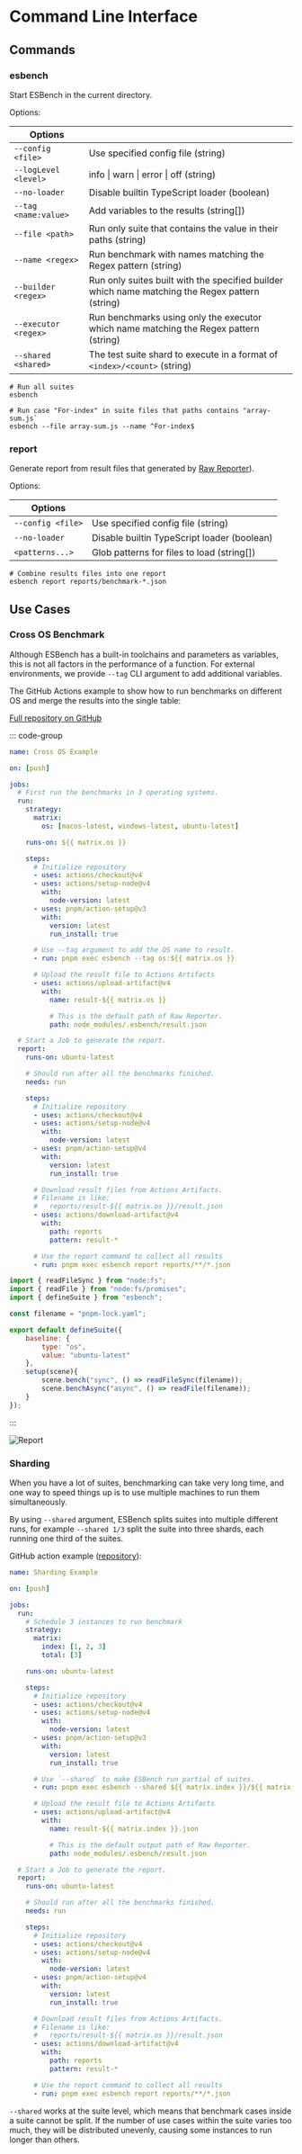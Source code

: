 # Command Line Interface

## Commands

### esbench

Start ESBench in the current directory. 

Options:

| Options              |                                                                                                 |
|----------------------|-------------------------------------------------------------------------------------------------|
| `--config <file>`    | Use specified config file (string)                                                              |
| `--logLevel <level>` | info \| warn \| error \| off (string)                                                           |
| `--no-loader`        | Disable builtin TypeScript loader (boolean)                                                     |
| `--tag <name:value>` | Add variables to the results (string[])                                                         |
| `--file <path>`      | Run only suite that contains the value in their paths (string)                                  |
| `--name <regex>`     | Run benchmark with names matching the Regex pattern (string)                                    |
| `--builder <regex>`  | Run only suites built with the specified builder which name matching the Regex pattern (string) |
| `--executor <regex>` | Run benchmarks using only the executor which name matching the Regex pattern (string)           |
| `--shared <shared>`  | The test suite shard to execute in a format of `<index>/<count>` (string)                       |

```shell
# Run all suites
esbench

# Run case "For-index" in suite files that paths contains "array-sum.js`
esbench --file array-sum.js --name ^For-index$
```

### report

Generate report from result files that generated by [Raw Reporter](./reporters#rawreporter)).

Options:

| Options           |                                             |
|-------------------|---------------------------------------------|
| `--config <file>` | Use specified config file (string)          |
| `--no-loader`     | Disable builtin TypeScript loader (boolean) |
| `<patterns...>`   | Glob patterns for files to load (string[])  |

```shell
# Combine results files into one report
esbench report reports/benchmark-*.json
```

## Use Cases

### Cross OS Benchmark

Although ESBench has a built-in toolchains and parameters as variables, this is not all factors in the performance of a function. For external environments, we provide `--tag` CLI argument to add additional variables.

The GitHub Actions example to show how to run benchmarks on different OS and merge the results into the single table:

[Full repository on GitHub](https://github.com/ESBenchmark/ci-examples/tree/master)

::: code-group
```yaml [.github/workflows/cross-os.yml]
name: Cross OS Example

on: [push]

jobs:
  # First run the benchmarks in 3 operating systems.
  run:
    strategy:
      matrix:
        os: [macos-latest, windows-latest, ubuntu-latest]

    runs-on: ${{ matrix.os }}

    steps:
      # Initialize repository
      - uses: actions/checkout@v4
      - uses: actions/setup-node@v4
        with:
          node-version: latest
      - uses: pnpm/action-setup@v3
        with:
          version: latest
          run_install: true

      # Use --tag argument to add the OS name to result.
      - run: pnpm exec esbench --tag os:${{ matrix.os }}

      # Upload the result file to Actions Artifacts
      - uses: actions/upload-artifact@v4
        with:
          name: result-${{ matrix.os }}

          # This is the default path of Raw Reporter.
          path: node_modules/.esbench/result.json

  # Start a Job to generate the report.
  report:
    runs-on: ubuntu-latest

    # Should run after all the benchmarks finished.
    needs: run

    steps:
      # Initialize repository
      - uses: actions/checkout@v4
      - uses: actions/setup-node@v4
        with:
          node-version: latest
      - uses: pnpm/action-setup@v4
        with:
          version: latest
          run_install: true

      # Download result files from Actions Artifacts.
      # Filename is like:
      #   reports/result-${{ matrix.os }}/result.json
      - uses: actions/download-artifact@v4
        with:
          path: reports
          pattern: result-*

      # Use the report command to collect all results
      - run: pnpm exec esbench report reports/**/*.json
```
```javascript [file-read.js]
import { readFileSync } from "node:fs";
import { readFile } from "node:fs/promises";
import { defineSuite } from "esbench";

const filename = "pnpm-lock.yaml";

export default defineSuite({
	baseline: {
		type: "os",
		value: "ubuntu-latest"
	},
	setup(scene){
		scene.bench("sync", () => readFileSync(filename));
		scene.benchAsync("async", () => readFile(filename));
	}
});
```
:::

![Report](../assets/cross-os-report.webp)

### Sharding

When you have a lot of suites, benchmarking can take very long time, and one way to speed things up is to use multiple machines to run them simultaneously.

By using `--shared` argument, ESBench splits suites into multiple different runs, for example `--shared 1/3`  split the suite into three shards, each running one third of the suites.

GitHub action example ([repository](https://github.com/ESBenchmark/ci-examples/tree/sharding)):

```yaml
name: Sharding Example

on: [push]

jobs:
  run:
    # Schedule 3 instances to run benchmark
    strategy:
      matrix:
        index: [1, 2, 3]
        total: [3]

    runs-on: ubuntu-latest

    steps:
      # Initialize repository
      - uses: actions/checkout@v4
      - uses: actions/setup-node@v4
        with:
          node-version: latest
      - uses: pnpm/action-setup@v3
        with:
          version: latest
          run_install: true

      # Use `--shared` to make ESBench run partial of suites.
      - run: pnpm exec esbench --shared ${{ matrix.index }}/${{ matrix.total }}

      # Upload the result file to Actions Artifacts
      - uses: actions/upload-artifact@v4
        with:
          name: result-${{ matrix.index }}.json

          # This is the default output path of Raw Reporter.
          path: node_modules/.esbench/result.json

  # Start a Job to generate the report.
  report:
    runs-on: ubuntu-latest

    # Should run after all the benchmarks finished.
    needs: run

    steps:
      # Initialize repository
      - uses: actions/checkout@v4
      - uses: actions/setup-node@v4
        with:
          node-version: latest
      - uses: pnpm/action-setup@v4
        with:
          version: latest
          run_install: true

      # Download result files from Actions Artifacts.
      # Filename is like:
      #   reports/result-${{ matrix.os }}/result.json
      - uses: actions/download-artifact@v4
        with:
          path: reports
          pattern: result-*

      # Use the report command to collect all results
      - run: pnpm exec esbench report reports/**/*.json
```

`--shared` works at the suite level, which means that benchmark cases inside a suite cannot be split. If the number of use cases within the suite varies too much, they will be distributed unevenly, causing some instances to run longer than others.
